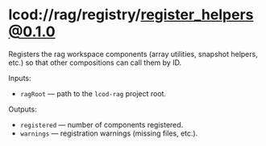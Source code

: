# lcod://rag/registry/register_helpers@0.1.0

Registers the rag workspace components (array utilities, snapshot helpers,
etc.) so that other compositions can call them by ID.

Inputs:

- `ragRoot` — path to the `lcod-rag` project root.

Outputs:

- `registered` — number of components registered.
- `warnings` — registration warnings (missing files, etc.).
